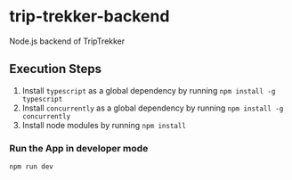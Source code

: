 # trip-trekker-backend
Node.js backend of TripTrekker

## Execution Steps 
1. Install `typescript` as a global dependency by running `npm install -g typescript`
2. Install `concurrently` as a global dependency by running `npm install -g concurrently`
3. Install node modules by running `npm install`

### Run the App in developer mode
`npm run dev`
